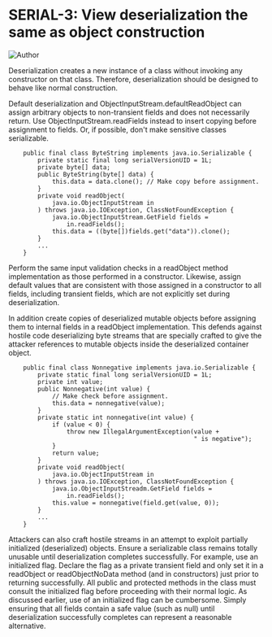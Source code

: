 # SERIAL-3: View deserialization the same as object construction
![Author](https://img.shields.io/badge/Author-Oracle-blue.svg)


Deserialization creates a new instance of a class without invoking any constructor on that class. Therefore, deserialization should be designed to behave like normal construction.

Default deserialization and ObjectInputStream.defaultReadObject can assign arbitrary objects to non-transient fields and does not necessarily return. Use ObjectInputStream.readFields instead to insert copying before assignment to fields. Or, if possible, don't make sensitive classes serializable.

        public final class ByteString implements java.io.Serializable {
            private static final long serialVersionUID = 1L;
            private byte[] data;
            public ByteString(byte[] data) {
                this.data = data.clone(); // Make copy before assignment.
            }
            private void readObject(
                java.io.ObjectInputStream in
            ) throws java.io.IOException, ClassNotFoundException {
                java.io.ObjectInputStream.GetField fields =
                    in.readFields();
                this.data = ((byte[])fields.get("data")).clone();
            }
            ...
        }

Perform the same input validation checks in a readObject method implementation as those performed in a constructor. Likewise, assign default values that are consistent with those assigned in a constructor to all fields, including transient fields, which are not explicitly set during deserialization.

In addition create copies of deserialized mutable objects before assigning them to internal fields in a readObject implementation. This defends against hostile code deserializing byte streams that are specially crafted to give the attacker references to mutable objects inside the deserialized container object.

        public final class Nonnegative implements java.io.Serializable {
            private static final long serialVersionUID = 1L;
            private int value;
            public Nonnegative(int value) {
                // Make check before assignment.
                this.data = nonnegative(value);
            }
            private static int nonnegative(int value) {
                if (value < 0) {
                    throw new IllegalArgumentException(value +
                                                       " is negative");
                }
                return value;
            }
            private void readObject(
                java.io.ObjectInputStream in
            ) throws java.io.IOException, ClassNotFoundException {
                java.io.ObjectInputStreadm.GetField fields =
                    in.readFields();
                this.value = nonnegative(field.get(value, 0));
            }
            ...
        }

Attackers can also craft hostile streams in an attempt to exploit partially initialized (deserialized) objects. Ensure a serializable class remains totally unusable until deserialization completes successfully. For example, use an initialized flag. Declare the flag as a private transient field and only set it in a readObject or readObjectNoData method (and in constructors) just prior to returning successfully. All public and protected methods in the class must consult the initialized flag before proceeding with their normal logic. As discussed earlier, use of an initialized flag can be cumbersome. Simply ensuring that all fields contain a safe value (such as null) until deserialization successfully completes can represent a reasonable alternative.
